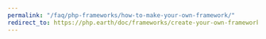 ```yaml
---
permalink: "/faq/php-frameworks/how-to-make-your-own-framework/"
redirect_to: https://php.earth/doc/frameworks/create-your-own-framework
---
```

